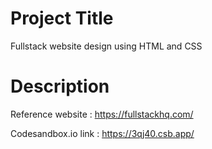 # Project Title

Fullstack website design using HTML and CSS

# Description

Reference website : https://fullstackhq.com/

Codesandbox.io link : https://3qj40.csb.app/
